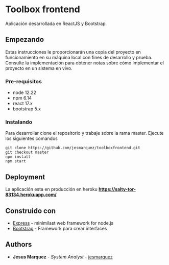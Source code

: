# Toolbox frontend

Aplicación desarrollada en ReactJS y Bootstrap. 

## Empezando

Estas instrucciones le proporcionarán una copia del proyecto en funcionamiento en su máquina local con fines de desarrollo y prueba. Consulte la implementación para obtener notas sobre cómo implementar el proyecto en un sistema en vivo. 

### Pre-requisitos

* node 12.22
* npm 6.14
* react 17.x
* bootstrap 5.x

### Instalando

Para desarrollar clone el repositorio y trabaje sobre la rama master. Ejecute los siguientes comandos

```
git clone https://github.com/jesmarquez/toolboxfrontend.git
git checkout master
npm install
npm start
```

## Deployment

La aplicación esta en producción en heroku **https://salty-tor-83134.herokuapp.com/**

## Construido con
* [Express](https://expressjs.com/) - minimilast web framework for node.js
* [Bootstrap](https://getbootstrap.com/) - Framework para crear interfaces 


## Authors

* **Jesus Marquez** - *System Analyst* - [jesmarquez](https://github.com/jesmarquez)
